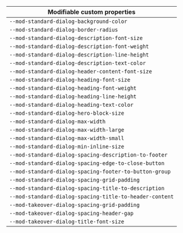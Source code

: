 | Modifiable custom properties                            |
| ------------------------------------------------------- |
| `--mod-standard-dialog-background-color`                |
| `--mod-standard-dialog-border-radius`                   |
| `--mod-standard-dialog-description-font-size`           |
| `--mod-standard-dialog-description-font-weight`         |
| `--mod-standard-dialog-description-line-height`         |
| `--mod-standard-dialog-description-text-color`          |
| `--mod-standard-dialog-header-content-font-size`        |
| `--mod-standard-dialog-heading-font-size`               |
| `--mod-standard-dialog-heading-font-weight`             |
| `--mod-standard-dialog-heading-line-height`             |
| `--mod-standard-dialog-heading-text-color`              |
| `--mod-standard-dialog-hero-block-size`                 |
| `--mod-standard-dialog-max-width`                       |
| `--mod-standard-dialog-max-width-large`                 |
| `--mod-standard-dialog-max-width-small`                 |
| `--mod-standard-dialog-min-inline-size`                 |
| `--mod-standard-dialog-spacing-description-to-footer`   |
| `--mod-standard-dialog-spacing-edge-to-close-button`    |
| `--mod-standard-dialog-spacing-footer-to-button-group`  |
| `--mod-standard-dialog-spacing-grid-padding`            |
| `--mod-standard-dialog-spacing-title-to-description`    |
| `--mod-standard-dialog-spacing-title-to-header-content` |
| `--mod-takeover-dialog-spacing-grid-padding`            |
| `--mod-takeover-dialog-spacing-header-gap`              |
| `--mod-takeover-dialog-title-font-size`                 |
